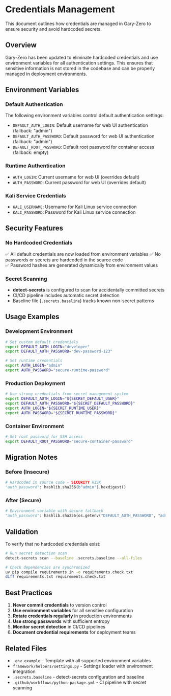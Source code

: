 # Credentials Management

This document outlines how credentials are managed in Gary-Zero to ensure security and avoid hardcoded secrets.

## Overview

Gary-Zero has been updated to eliminate hardcoded credentials and use environment variables for all authentication settings. This ensures that sensitive information is not stored in the codebase and can be properly managed in deployment environments.

## Environment Variables

### Default Authentication

The following environment variables control default authentication settings:

- `DEFAULT_AUTH_LOGIN`: Default username for web UI authentication (fallback: "admin")
- `DEFAULT_AUTH_PASSWORD`: Default password for web UI authentication (fallback: "admin")  
- `DEFAULT_ROOT_PASSWORD`: Default root password for container access (fallback: empty)

### Runtime Authentication

- `AUTH_LOGIN`: Current username for web UI (overrides default)
- `AUTH_PASSWORD`: Current password for web UI (overrides default)

### Kali Service Credentials

- `KALI_USERNAME`: Username for Kali Linux service connection
- `KALI_PASSWORD`: Password for Kali Linux service connection

## Security Features

### No Hardcoded Credentials

✅ All default credentials are now loaded from environment variables
✅ No passwords or secrets are hardcoded in the source code  
✅ Password hashes are generated dynamically from environment values

### Secret Scanning

- **detect-secrets** is configured to scan for accidentally committed secrets
- CI/CD pipeline includes automatic secret detection
- Baseline file (`.secrets.baseline`) tracks known non-secret patterns

## Usage Examples

### Development Environment

```bash
# Set custom default credentials
export DEFAULT_AUTH_LOGIN="developer"
export DEFAULT_AUTH_PASSWORD="dev-password-123"

# Set runtime credentials  
export AUTH_LOGIN="admin"
export AUTH_PASSWORD="secure-runtime-password"
```

### Production Deployment

```bash
# Use strong credentials from secret management system
export DEFAULT_AUTH_LOGIN="${SECRET_DEFAULT_USER}"
export DEFAULT_AUTH_PASSWORD="${SECRET_DEFAULT_PASSWORD}"
export AUTH_LOGIN="${SECRET_RUNTIME_USER}"  
export AUTH_PASSWORD="${SECRET_RUNTIME_PASSWORD}"
```

### Container Environment

```bash
# Set root password for SSH access
export DEFAULT_ROOT_PASSWORD="secure-container-password"
```

## Migration Notes

### Before (Insecure)
```python
# Hardcoded in source code - SECURITY RISK
"auth_password": hashlib.sha256(b"admin").hexdigest()
```

### After (Secure)
```python
# Environment variable with secure fallback
"auth_password": hashlib.sha256(os.getenv("DEFAULT_AUTH_PASSWORD", "admin").encode()).hexdigest()
```

## Validation

To verify that no hardcoded credentials exist:

```bash
# Run secret detection scan
detect-secrets scan --baseline .secrets.baseline --all-files

# Check dependencies are synchronized  
uv pip compile requirements.in -o requirements.check.txt
diff requirements.txt requirements.check.txt
```

## Best Practices

1. **Never commit credentials** to version control
2. **Use environment variables** for all sensitive configuration
3. **Rotate credentials regularly** in production environments
4. **Use strong passwords** with sufficient entropy
5. **Monitor secret detection** in CI/CD pipelines
6. **Document credential requirements** for deployment teams

## Related Files

- `.env.example` - Template with all supported environment variables
- `framework/helpers/settings.py` - Settings loader with environment integration
- `.secrets.baseline` - detect-secrets configuration and baseline
- `.github/workflows/python-package.yml` - CI pipeline with secret scanning